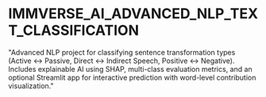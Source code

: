 # IMMVERSE_AI_ADVANCED_NLP_TEXT_CLASSIFICATION
"Advanced NLP project for classifying sentence transformation types (Active ↔ Passive, Direct ↔ Indirect Speech, Positive ↔ Negative). Includes explainable AI using SHAP, multi-class evaluation metrics, and an optional Streamlit app for interactive prediction with word-level contribution visualization."
